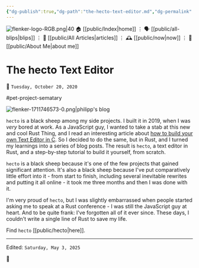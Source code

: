 ```yaml
---
{"dg-publish":true,"dg-path":"the-hecto-text-editor.md","dg-permalink":"the-hecto-text-editor/","permalink":"/the-hecto-text-editor/","title":"The hecto Text Editor"}
---
```



<div class="transclusion internal-embed is-loaded"><div class="markdown-embed">




![flenker-logo-RGB.png|40](/img/user/attachments/flenker-logo-RGB.png)
🏠 [[public/Index\|home]]  ⋮ 🗣️ [[public/all-blips\|blips]] ⋮  📝 [[public/All Articles\|articles]]  ⋮ 🕰️ [[public/now\|now]] ⋮ 🪪 [[public/About Me\|about me]]


</div></div>


# The hecto Text Editor
<p><span>📆 <code>Tuesday, October 20, 2020</code></span></p>
#pet-project-sematary

![flenker-1711746573-0.png|philipp's blog](/img/user/attachments/flenker-1711746573-0.png)

`hecto` is a black sheep among my side projects. I built it in 2019, when I was _very_ bored at work. As a JavaScript guy, I wanted to take a stab at this new and cool Rust Thing, and I read an interesting article about [how to build your own Text Editor in C](https://viewsourcecode.org/snaptoken/kilo/). So I decided to do the same, but in Rust, and I turned my learnings into a series of blog posts. The result is `hecto`, a text editor in Rust, and a step-by-step tutorial to build it yourself, from scratch.

`hecto` is a black sheep because it's one of the few projects that gained significant attention. It's also a black sheep because I've put comparatively little effort into it - from start to finish, including several inevitable rewrites and putting it all online - it took me three months and then I was done with it.

I'm very proud of `hecto`, but I was slightly embarrassed when people started asking me to speak at a Rust conference - I was still the JavaScript guy at heart. And to be quite frank: I've forgotten all of it ever since. These days, I couldn't write a single line of Rust to save my life.

Find `hecto` [[public/hecto\|here]].


- - -
<p><span>Edited: <code>Saturday, May 3, 2025</code></span></p>
👾
